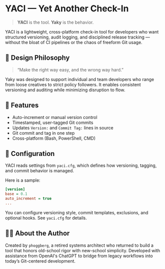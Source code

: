 # YACI — Yet Another Check-In

> **YACI** is the tool. **Yaky** is the behavior.

YACI is a lightweight, cross-platform check-in tool for developers who want structured versioning, audit logging, and disciplined release tracking — without the bloat of CI pipelines or the chaos of freeform Git usage.

## 📐 Design Philosophy

> “Make the right way easy, and the wrong way hard.”

Yaky was designed to support individual and team developers who range from loose creatives to strict policy followers. It enables consistent versioning and auditing while minimizing disruption to flow.

## 🔧 Features
- Auto-increment or manual version control
- Timestamped, user-tagged Git commits
- Updates `Version:` and `Commit Tag:` lines in source
- Git commit and tag in one step
- Cross-platform (Bash, PowerShell, CMD)
  
## 🔧 Configuration

YACI reads settings from `yaci.cfg`, which defines how versioning, tagging, and commit behavior is managed.

Here is a sample:

```ini
[version]
base = 0.1
auto_increment = true
...
```

You can configure versioning style, commit templates, exclusions, and optional hooks. See `yaci.cfg` for details.


## 🧑‍💻 About the Author

Created by `phoggberg`, a retired systems architect who returned to build a tool that honors old-school rigor with new-school simplicity. Developed with assistance from OpenAI's ChatGPT to bridge from legacy workflows into today’s Git-centered development.

